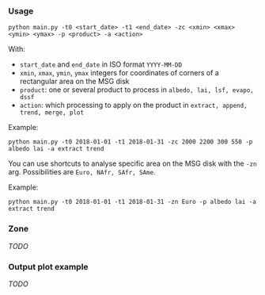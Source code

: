 ### Usage

```
python main.py -t0 <start_date> -t1 <end_date> -zc <xmin> <xmax> <ymin> <ymax> -p <product> -a <action>
```

With:
- `start_date` and `end_date` in ISO format `YYYY-MM-DD`
- `xmin`, `xmax`, `ymin`, `ymax` integers for coordinates of corners of a rectangular area on the MSG disk
- `product`: one or several product to process in `albedo, lai, lsf, evapo, dssf`
- `action`: which processing to apply on the product in `extract, append, trend, merge, plot`

Example:
```
python main.py -t0 2018-01-01 -t1 2018-01-31 -zc 2000 2200 300 550 -p albedo lai -a extract trend
```

You can use shortcuts to analyse specific area on the MSG disk with the `-zn` arg. Possibilities are `Euro, NAfr, SAfr, SAme`.

Example:
```
python main.py -t0 2018-01-01 -t1 2018-01-31 -zn Euro -p albedo lai -a extract trend
```

### Zone

_TODO_


### Output plot example

_TODO_
